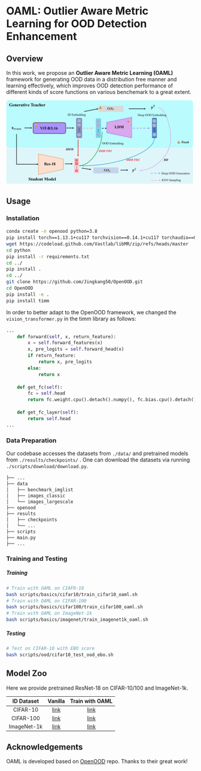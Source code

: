 # OAML: Outlier Aware Metric Learning for OOD Detection Enhancement

## Overview

In this work, we propose an **Outlier Aware Metric Learning (OAML)** framework for generating OOD data in a distribution free manner and learning effectively, which improves OOD detection performance of different kinds of score functions on various benchemark to a great extent.

![image](fig/pipeline.jpg)

## Usage

### Installation

```sh
conda create -n openood python=3.8
pip install torch==1.13.1+cu117 torchvision==0.14.1+cu117 torchaudio==0.13.1 --extra-index-url https://download.pytorch.org/whl/cu117
wget https://codeload.github.com/Vastlab/libMR/zip/refs/heads/master
cd python
pip install -r requirements.txt
cd ../
pip install .
cd ../
git clone https://github.com/Jingkang50/OpenOOD.git
cd OpenOOD
pip install -e .
pip install timm
```

In order to better adapt to the OpenOOD framework, we changed the  `vision_transformer.py`  in the timm library as follows:

```python
...
    def forward(self, x, return_feature):
        x = self.forward_features(x)
        x, pre_logits = self.forward_head(x)
        if return_feature:
            return x, pre_logits  
        else:
            return x
   
    def get_fc(self):
        fc = self.head
        return fc.weight.cpu().detach().numpy(), fc.bias.cpu().detach().numpy()

    def get_fc_layer(self):
        return self.head
...
```

### Data Preparation

Our codebase accesses the datasets from `./data/` and pretrained models from `./results/checkpoints/` . One can download the datasets via running  `./scripts/download/download.py`.

```
├── ...
├── data
│   ├── benchmark_imglist
│   ├── images_classic
│   └── images_largescale
├── openood
├── results
│   ├── checkpoints
│   └── ...
├── scripts
├── main.py
├── ...
```
### Training and Testing

##### Training

```sh
# Train with OAML on CIAFR-10
bash scripts/basics/cifar10/train_cifar10_oaml.sh
# Train with OAML on CIFAR-100
bash scripts/basics/cifar100/train_cifar100_oaml.sh
# Train with OAML on ImageNet-1k
bash scripts/basics/imagenet/train_imagenet1k_oaml.sh
```

##### Testing

```sh
# Test on CIFAR-10 with EBO score
bash scripts/ood/cifar10_test_ood_ebo.sh
```

## Model Zoo

Here we provide pretrained ResNet-18 on CIFAR-10/100 and ImageNet-1k.

| ID Dataset  |                 Vanilla                  |             Train with OAML              |
| :---------: | :--------------------------------------: | :--------------------------------------: |
|  CIFAR-10   | [link](https://onedrive.live.com/?id=F86DF442193FFBCB%21111&cid=F86DF442193FFBCB) | [link](https://onedrive.live.com/?id=F86DF442193FFBCB%21115&cid=F86DF442193FFBCB) |
|  CIFAR-100  | [link](https://onedrive.live.com/?id=F86DF442193FFBCB%21118&cid=F86DF442193FFBCB) | [link](https://onedrive.live.com/?id=F86DF442193FFBCB%21121&cid=F86DF442193FFBCB) |
| ImageNet-1k | [link](https://onedrive.live.com/?id=F86DF442193FFBCB%21123&cid=F86DF442193FFBCB) | [link](https://onedrive.live.com/?id=F86DF442193FFBCB%21125&cid=F86DF442193FFBCB) |



## Acknowledgements

OAML is developed based on [OpenOOD](https://github.com/Jingkang50/OpenOOD/tree/main) repo. Thanks to their great work!